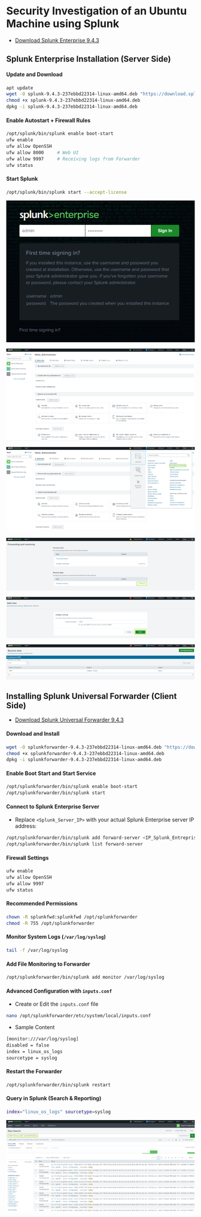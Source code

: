 # Security Investigation of an Ubuntu Machine using Splunk

- [Download Splunk Enterprise 9.4.3](https://www.splunk.com/en_us/download/splunk-enterprise.html)

## Splunk Enterprise Installation (Server Side)

#### Update and Download

```sh
apt update
wget -O splunk-9.4.3-237ebbd22314-linux-amd64.deb "https://download.splunk.com/products/splunk/releases/9.4.3/linux/splunk-9.4.3-237ebbd22314-linux-amd64.deb"
chmod +x splunk-9.4.3-237ebbd22314-linux-amd64.deb
dpkg -i splunk-9.4.3-237ebbd22314-linux-amd64.deb
```

#### Enable Autostart + Firewall Rules

```sh
/opt/splunk/bin/splunk enable boot-start
ufw enable
ufw allow OpenSSH
ufw allow 8000     # Web UI
ufw allow 9997     # Receiving logs from Forwarder
ufw status
```

#### Start Splunk

```sh
/opt/splunk/bin/splunk start --accept-license
```

![Enterprise](/Splunk_Ubuntu/assets/splunk_linux_02.png)

![Enterprise](/Splunk_Ubuntu/assets/splunk_linux_03.png)

![Enterprise](/Splunk_Ubuntu/assets/splunk_linux_04.png)

![Enterprise](/Splunk_Ubuntu/assets/splunk_linux_05.png)

![Enterprise](/Splunk_Ubuntu/assets/splunk_linux_06.png)

![Enterprise](/Splunk_Ubuntu/assets/splunk_linux_07.png)

## Installing Splunk Universal Forwarder (Client Side)

- [Download Splunk Universal Forwarder 9.4.3](https://www.splunk.com/en_us/download/universal-forwarder.html)

#### Download and Install

```sh
wget -O splunkforwarder-9.4.3-237ebbd22314-linux-amd64.deb "https://download.splunk.com/products/universalforwarder/releases/9.4.3/linux/splunkforwarder-9.4.3-237ebbd22314-linux-amd64.deb"
chmod +x splunkforwarder-9.4.3-237ebbd22314-linux-amd64.deb
dpkg -i splunkforwarder-9.4.3-237ebbd22314-linux-amd64.deb
```

#### Enable Boot Start and Start Service

```sh
/opt/splunkforwarder/bin/splunk enable boot-start
/opt/splunkforwarder/bin/splunk start
```

#### Connect to Splunk Enterprise Server

- Replace `<Splunk_Server_IP>` with your actual Splunk Enterprise server IP address:

```sh
/opt/splunkforwarder/bin/splunk add forward-server <IP_Splunk_Entreprise>:9997 -auth admin:Admin@123
/opt/splunkforwarder/bin/splunk list forward-server
```

#### Firewall Settings

```sh
ufw enable
ufw allow OpenSSH
ufw allow 9997
ufw status
```

#### Recommended Permissions

```sh
chown -R splunkfwd:splunkfwd /opt/splunkforwarder
chmod -R 755 /opt/splunkforwarder
```

#### Monitor System Logs (`/var/log/syslog`)

```sh
tail -f /var/log/syslog
```

#### Add File Monitoring to Forwarder

```sh
/opt/splunkforwarder/bin/splunk add monitor /var/log/syslog
```

#### Advanced Configuration with `inputs.conf`

- Create or Edit the `inputs.conf` file

```sh
nano /opt/splunkforwarder/etc/system/local/inputs.conf
```

- Sample Content

```sh
[monitor:///var/log/syslog]
disabled = false
index = linux_os_logs
sourcetype = syslog
```

#### Restart the Forwarder

```sh
/opt/splunkforwarder/bin/splunk restart
```

#### Query in Splunk (Search & Reporting)

```sh
index="linux_os_logs" sourcetype=syslog
```

![Enterprise](/Splunk_Ubuntu/assets/splunk_linux_08.png)
